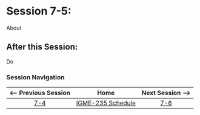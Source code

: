 # Session 7-5:

About

## After this Session:

Do

### Session Navigation

| <-- Previous Session |               Home                  | Next Session --> |
|:--------------------:|:-----------------------------------:|:----------------:|
|  [7-4](7-4.md)       | [IGME-235 Schedule](../schedule.md) |   [7-6](7-6.md)  |
